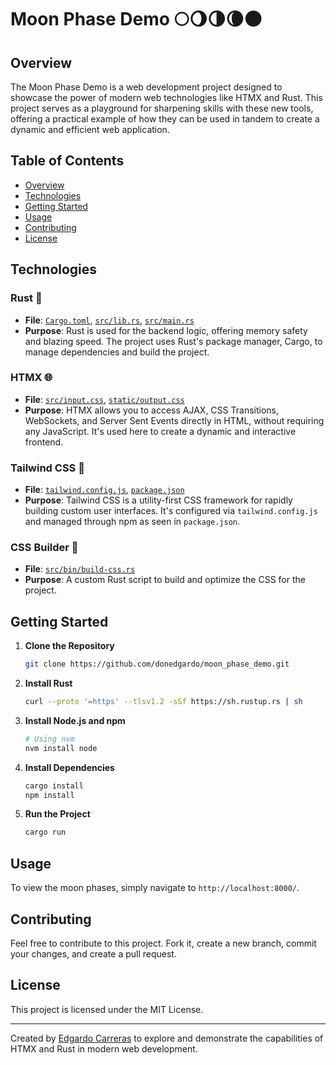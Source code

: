 # Moon Phase Demo 🌕🌖🌗🌘🌑

## Overview

The Moon Phase Demo is a web development project designed to showcase the power of modern web technologies like HTMX and Rust. This project serves as a playground for sharpening skills with these new tools, offering a practical example of how they can be used in tandem to create a dynamic and efficient web application.

## Table of Contents

- [Overview](#overview)
- [Technologies](#technologies)
- [Getting Started](#getting-started)
- [Usage](#usage)
- [Contributing](#contributing)
- [License](#license)

## Technologies

### Rust 🦀

- **File**: [`Cargo.toml`](https://github.com/donedgardo/moon_phase_demo/blob/main/Cargo.toml), [`src/lib.rs`](https://github.com/donedgardo/moon_phase_demo/blob/main/src/lib.rs), [`src/main.rs`](https://github.com/donedgardo/moon_phase_demo/blob/main/src/main.rs)
- **Purpose**: Rust is used for the backend logic, offering memory safety and blazing speed. The project uses Rust's package manager, Cargo, to manage dependencies and build the project.

### HTMX 🌐

- **File**: [`src/input.css`](https://github.com/donedgardo/moon_phase_demo/blob/main/src/input.css), [`static/output.css`](https://github.com/donedgardo/moon_phase_demo/blob/main/static/output.css)
- **Purpose**: HTMX allows you to access AJAX, CSS Transitions, WebSockets, and Server Sent Events directly in HTML, without requiring any JavaScript. It's used here to create a dynamic and interactive frontend.

### Tailwind CSS 💨

- **File**: [`tailwind.config.js`](https://github.com/donedgardo/moon_phase_demo/blob/main/tailwind.config.js), [`package.json`](https://github.com/donedgardo/moon_phase_demo/blob/main/package.json)
- **Purpose**: Tailwind CSS is a utility-first CSS framework for rapidly building custom user interfaces. It's configured via `tailwind.config.js` and managed through npm as seen in `package.json`.

### CSS Builder 🎨

- **File**: [`src/bin/build-css.rs`](https://github.com/donedgardo/moon_phase_demo/blob/main/src/bin/build-css.rs)
- **Purpose**: A custom Rust script to build and optimize the CSS for the project.

## Getting Started

1. **Clone the Repository**
    ```bash
    git clone https://github.com/donedgardo/moon_phase_demo.git
    ```

2. **Install Rust**
    ```bash
    curl --proto '=https' --tlsv1.2 -sSf https://sh.rustup.rs | sh
    ```

3. **Install Node.js and npm**
    ```bash
    # Using nvm
    nvm install node
    ```

4. **Install Dependencies**
    ```bash
    cargo install
    npm install
    ```

5. **Run the Project**
    ```bash
    cargo run
    ```

## Usage

To view the moon phases, simply navigate to `http://localhost:8000/`.

## Contributing

Feel free to contribute to this project. Fork it, create a new branch, commit your changes, and create a pull request.

## License

This project is licensed under the MIT License.

---

Created by [Edgardo Carreras](https://github.com/donedgardo) to explore and demonstrate the capabilities of HTMX and Rust in modern web development.